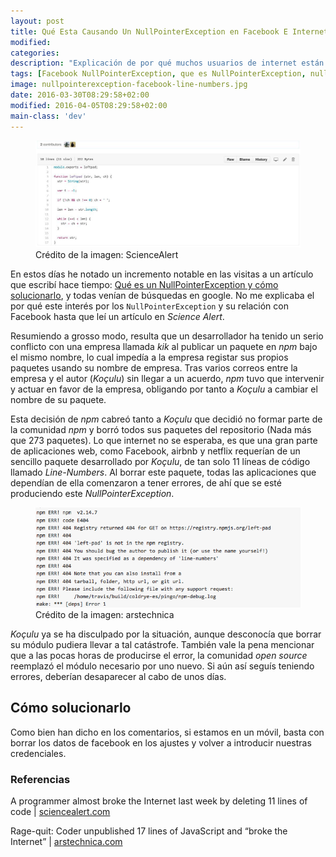 ```yaml
---
layout: post
title: Qué Esta Causando Un NullPointerException en Facebook E Internet y cómo solucionarlo
modified:
categories:
description: "Explicación de por qué muchos usuarios de internet están obteniendo un error nullpointerexception, en facebook entre otras aplicaciones"
tags: [Facebook NullPointerException, que es NullPointerException, nullpointerexception null]
image: nullpointerexception-facebook-line-numbers.jpg
date: 2016-03-30T08:29:58+02:00
modified: 2016-04-05T08:29:58+02:00
main-class: 'dev'
---
```


<figure>
  <a href="/assets/img/nullpointerexception-facebook-line-numbers.jpg"><img src="/assets/img/nullpointerexception-facebook-line-numbers.jpg" title="{{ page.title }}" alt="{{ page.title }}" /></a>
  <span class="image-credit">Crédito de la imagen: ScienceAlert</span>
</figure>

En estos días he notado un incremento notable en las visitas a un artículo que escribí hace tiempo: [Qué es un NullPointerException y cómo solucionarlo](/que-es-un-nullpointerexception-y-como-solucionarlo/ "Qué es un NullPointerException y cómo solucionarlo"), y todas venían de búsquedas en google. No me explicaba el por qué este interés por los `NullPointerException` y su relación con Facebook hasta que leí un artículo en _Science Alert_.

<!--ad-->

Resumiendo a grosso modo, resulta que un desarrollador ha tenido un serio conflicto con una empresa llamada _kik_ al publicar un paquete en _npm_ bajo el mismo nombre, lo cual impedía a la empresa registar sus propios paquetes usando su nombre de empresa. Tras varios correos entre la empresa y el autor (_Koçulu_) sin llegar a un acuerdo, _npm_ tuvo que intervenir y actuar en favor de la empresa, obligando por tanto a _Koçulu_ a cambiar el nombre de su paquete.

Esta decisión de _npm_ cabreó tanto a _Koçulu_ que decidió no formar parte de la comunidad _npm_ y borró todos sus paquetes del repositorio (Nada más que 273 paquetes). Lo que internet no se esperaba, es que una gran parte de aplicaciones web, como Facebook, airbnb y netflix requerían de un sencillo paquete desarrollado por _Koçulu_, de tan solo 11 líneas de código llamado _Line-Numbers_. Al borrar este paquete, todas las aplicaciones que dependían de ella comenzaron a tener errores, de ahí que se esté produciendo este _NullPointerException_.

<figure>
  <a href="/assets/img/nullpointerexception-facebook.png"><img src="/assets/img/nullpointerexception-facebook.png" title="{{ page.title }}" alt="{{ page.title }}" /></a>
  <span class="image-credit">Crédito de la imagen: arstechnica</span>
</figure>

_Koçulu_ ya se ha disculpado por la situación, aunque desconocía que borrar su módulo pudiera llevar a tal catástrofe. También vale la pena mencionar que a las pocas horas de producirse el error, la comunidad _open source_ reemplazó el módulo necesario por uno nuevo. Si aún así seguís teniendo errores, deberían desaparecer al cabo de unos días.

## Cómo solucionarlo

Como bien han dicho en los comentarios, si estamos en un móvil, basta con borrar los datos de facebook en los ajustes y volver a introducir nuestras credenciales.

### Referencias

A programmer almost broke the Internet last week by deleting 11 lines of code \| [sciencealert.com](http://www.sciencealert.com/how-a-programmer-almost-broke-the-internet-by-deleting-11-lines-of-code "A programmer almost broke the Internet last week by deleting 11 lines of code")

Rage-quit: Coder unpublished 17 lines of JavaScript and “broke the Internet” \| [arstechnica.com](http://arstechnica.com/information-technology/2016/03/rage-quit-coder-unpublished-17-lines-of-javascript-and-broke-the-internet/ "Rage-quit: Coder unpublished 17 lines of JavaScript and “broke the Internet”")
